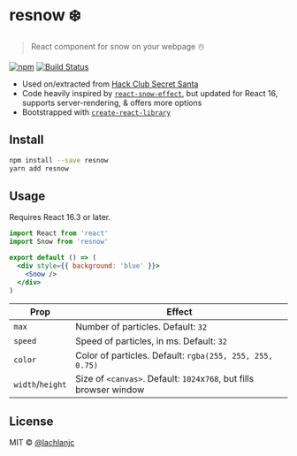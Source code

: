 # resnow ❄️

> React component for snow on your webpage ☃️

[![npm](https://img.shields.io/npm/v/resnow.svg)](https://www.npmjs.com/package/resnow) [![Build Status](https://travis-ci.org/lachlanjc/resnow.svg?branch=master)](https://travis-ci.org/lachlanjc/resnow)

- Used on/extracted from [Hack Club Secret Santa](https://hackclub.com/santa)
- Code heavily inspired by [`react-snow-effect`](https://github.com/jungledre/react-snow-effect), but updated for React 16, supports server-rendering, & offers more options
- Bootstrapped with [`create-react-library`](https://www.npmjs.com/package/create-react-library)

## Install

```bash
npm install --save resnow
yarn add resnow
```

## Usage

Requires React 16.3 or later.

```jsx
import React from 'react'
import Snow from 'resnow'

export default () => (
  <div style={{ background: 'blue' }}>
    <Snow />
  </div>
)
```

| Prop             | Effect                                                              |
| ---------------- | ------------------------------------------------------------------- |
| `max`            | Number of particles. Default: `32`                                  |
| `speed`          | Speed of particles, in ms. Default: `32`                            |
| `color`          | Color of particles. Default: `rgba(255, 255, 255, 0.75)`            |
| `width`/`height` | Size of `<canvas>`. Default: `1024`x`768`, but fills browser window |

## License

MIT © [@lachlanjc](https://github.com/lachlanjc)
